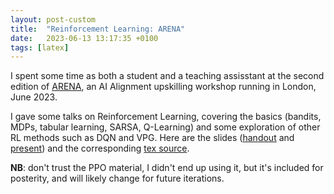 ```yaml
---
layout: post-custom
title:  "Reinforcement Learning: ARENA"
date:   2023-06-13 13:17:35 +0100
tags: [latex]
---
```


I spent some time as both a student and a teaching assisstant 
at the second edition of [ARENA](https://www.arena.education/), an 
AI Alignment upskilling workshop running in London, June 2023.

I gave some talks on Reinforcement Learning, covering the basics (bandits, MDPs, tabular learning, SARSA, Q-Learning) and some exploration of other RL methods
such as DQN and VPG. Here are 
the slides (<a href="/files/arena/rl_arena_handout.pdf" target="_blank">handout</a> and <a href="/files/arena/rl_arena_present.pdf" target="_blank">present</a>) 
and the corresponding <a href="/files/arena/rl_arena.tex" target="_blank">tex source</a>.  

**NB**: don't trust the PPO material, I didn't end up using it, 
but it's included for posterity, and will likely change for future iterations.